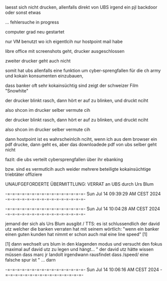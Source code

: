 laesst sich nicht drucken, allenfalls direkt von UBS irgend ein pjl backdoor oder sonst etwas

... fehlersuche in progress

computer grad neu gestartet 

nur VM benutzt wo ich eigentlcih nur hostpoint mail habe

libre office mit screenshots geht, drucker ausgeschlossen

zweiter drucker geht auch nicht

somit hat ubs allenfalls eine funktion um cyber-sprengfallen für die ch army und kokain konsumenten einzubauen,

dass banker oft sehr kokainsüchtig sind zeigt der schweizer Film "Snowhite"

der drucker blinkt rasch, dann hört er auf zu blinken, und druckt nciht

also shcon im drucker selber vermute cih 

der drucker blinkt rasch, dann hört er auf zu blinken, und druckt nciht

also shcon im drucker selber vermute cih 

dann hostpoint ist es wahrscheinlcih nciht, wenn ich aus dem browser ein pdf drucke, dann geht es, aber das downloadede pdf von ubs selber geht nicht

fazit: die ubs verteilt cybersprengfallen über ihr ebanking

bzw. sind es vermutlcih auch weider mehrere beteiligte kokainsüchtige triebtäter offiziere

UNAUFGEFORDERTE ÜBERMITTLUNG:
VERRAT an UBS durch Urs Blum


-=-=-=-=-=-=-=-=-=-=-=-=-=-=-=-=-
Sun Jul 14 09:39:29 AM CEST 2024
-=-=-=-=-=-=-=-=-=-=-=-=-=-=-=-=-

-=-=-=-=-=-=-=-=-=-=-=-=-=-=-=-=-
Sun Jul 14 10:04:28 AM CEST 2024
-=-=-=-=-=-=-=-=-=-=-=-=-=-=-=-=-

jemand der sich als Urs Blum ausgibt / TTS:
es ist schlussendlich der david utz welcher die banken verraten hat mit seinem wörtlich: "wenn ein banker einen guten kunden hat nimmt er schon auch mal eine line speed" [1]

[1] dann wechselt urs blum in den klagenden modus und versucht den fokus maximal auf david utz zu legen und hängt...
" der david utz hätte wissen müssen dass marc jr landolt irgendwann rausfindet dass /speed/ eine falsche spur ist " ... darn

-=-=-=-=-=-=-=-=-=-=-=-=-=-=-=-=-
Sun Jul 14 10:06:16 AM CEST 2024
-=-=-=-=-=-=-=-=-=-=-=-=-=-=-=-=-

